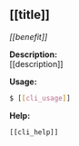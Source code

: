 ## [[title]]
_[[benefit]]_  

**Description:**  
[[description]]  

**Usage:**
```bash
$ [[cli_usage]]
```
**Help:** 
```bash
[[cli_help]]
```
  